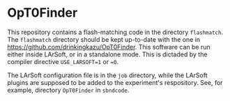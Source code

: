 # OpT0Finder

This repository contains a flash-matching code in the directory `flashmatch`. The `flashmatch`
directory should be kept up-to-date with the one in https://github.com/drinkingkazu/OpT0Finder.
This software can be run either inside LArSoft, or in a standalone mode. This is dictaded by the
compiler directive `USE_LARSOFT=1` or `=0`.

The LArSoft configuration file is in the `job` directory, while the LArSoft plugins are supposed
to be added to the experiment's respository. See, for example, directory `OpT0Finder` in `sbndcode`.